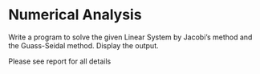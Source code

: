<h1>Numerical Analysis</h1>

Write a program to solve the given Linear System by Jacobi’s method and the Guass-Seidal method. Display the output.

Please see report for all details
